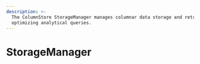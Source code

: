 ```yaml
---
description: >-
  The ColumnStore StorageManager manages columnar data storage and retrieval,
  optimizing analytical queries.
---
```


# StorageManager

